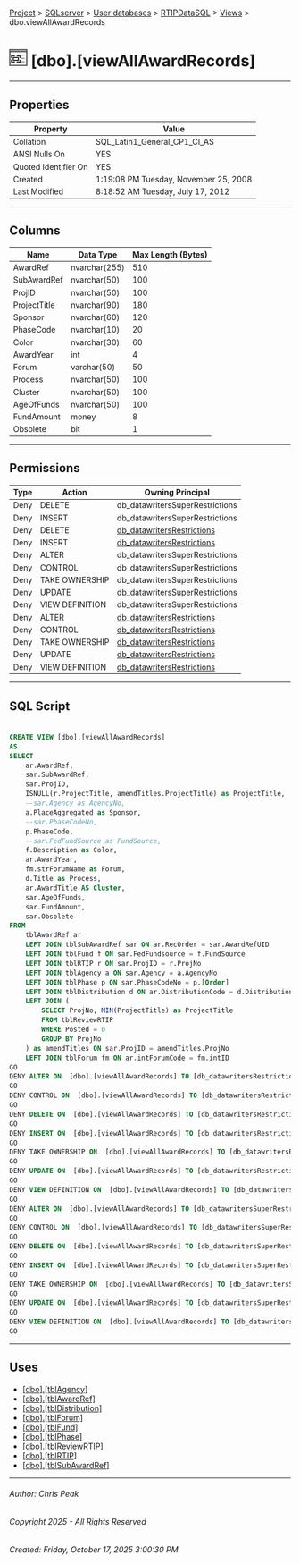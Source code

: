 #### 

[Project](../../../../index.md) > [SQLserver](../../../index.md) > [User databases](../../index.md) > [RTIPDataSQL](../index.md) > [Views](Views.md) > dbo.viewAllAwardRecords

# ![Views](../../../../Images/View32.png) [dbo].[viewAllAwardRecords]

---

## <a name="#properties"></a>Properties

| Property | Value |
|---|---|
| Collation | SQL_Latin1_General_CP1_CI_AS |
| ANSI Nulls On | YES |
| Quoted Identifier On | YES |
| Created | 1:19:08 PM Tuesday, November 25, 2008 |
| Last Modified | 8:18:52 AM Tuesday, July 17, 2012 |


---

## <a name="#columns"></a>Columns

| Name | Data Type | Max Length (Bytes) |
|---|---|---|
| AwardRef | nvarchar(255) | 510 |
| SubAwardRef | nvarchar(50) | 100 |
| ProjID | nvarchar(50) | 100 |
| ProjectTitle | nvarchar(90) | 180 |
| Sponsor | nvarchar(60) | 120 |
| PhaseCode | nvarchar(10) | 20 |
| Color | nvarchar(30) | 60 |
| AwardYear | int | 4 |
| Forum | varchar(50) | 50 |
| Process | nvarchar(50) | 100 |
| Cluster | nvarchar(50) | 100 |
| AgeOfFunds | nvarchar(50) | 100 |
| FundAmount | money | 8 |
| Obsolete | bit | 1 |


---

## <a name="#permissions"></a>Permissions

| Type | Action | Owning Principal |
|---|---|---|
| Deny | DELETE | db_datawritersSuperRestrictions |
| Deny | INSERT | db_datawritersSuperRestrictions |
| Deny | DELETE | [db_datawritersRestrictions](../Security/Schemas/db_datawritersRestrictions_db_datawritersRestrictions.md) |
| Deny | INSERT | [db_datawritersRestrictions](../Security/Schemas/db_datawritersRestrictions_db_datawritersRestrictions.md) |
| Deny | ALTER | db_datawritersSuperRestrictions |
| Deny | CONTROL | db_datawritersSuperRestrictions |
| Deny | TAKE OWNERSHIP | db_datawritersSuperRestrictions |
| Deny | UPDATE | db_datawritersSuperRestrictions |
| Deny | VIEW DEFINITION | db_datawritersSuperRestrictions |
| Deny | ALTER | [db_datawritersRestrictions](../Security/Schemas/db_datawritersRestrictions_db_datawritersRestrictions.md) |
| Deny | CONTROL | [db_datawritersRestrictions](../Security/Schemas/db_datawritersRestrictions_db_datawritersRestrictions.md) |
| Deny | TAKE OWNERSHIP | [db_datawritersRestrictions](../Security/Schemas/db_datawritersRestrictions_db_datawritersRestrictions.md) |
| Deny | UPDATE | [db_datawritersRestrictions](../Security/Schemas/db_datawritersRestrictions_db_datawritersRestrictions.md) |
| Deny | VIEW DEFINITION | [db_datawritersRestrictions](../Security/Schemas/db_datawritersRestrictions_db_datawritersRestrictions.md) |


---

## <a name="#sqlscript"></a>SQL Script

```sql

CREATE VIEW [dbo].[viewAllAwardRecords]
AS
SELECT
    ar.AwardRef,
    sar.SubAwardRef,
    sar.ProjID,
    ISNULL(r.ProjectTitle, amendTitles.ProjectTitle) as ProjectTitle,
    --sar.Agency as AgencyNo,
    a.PlaceAggregated as Sponsor,
    --sar.PhaseCodeNo,
    p.PhaseCode,
    --sar.FedFundSource as FundSource,
    f.Description as Color,
    ar.AwardYear,
    fm.strForumName as Forum,
    d.Title as Process,
    ar.AwardTitle AS Cluster,
    sar.AgeOfFunds,
    sar.FundAmount,
    sar.Obsolete
FROM
    tblAwardRef ar
    LEFT JOIN tblSubAwardRef sar ON ar.RecOrder = sar.AwardRefUID
    LEFT JOIN tblFund f ON sar.FedFundsource = f.FundSource
    LEFT JOIN tblRTIP r ON sar.ProjID = r.ProjNo
    LEFT JOIN tblAgency a ON sar.Agency = a.AgencyNo
    LEFT JOIN tblPhase p ON sar.PhaseCodeNo = p.[Order]
    LEFT JOIN tblDistribution d ON ar.DistributionCode = d.DistributionCode
    LEFT JOIN (
		SELECT ProjNo, MIN(ProjectTitle) as ProjectTitle
		FROM tblReviewRTIP
		WHERE Posted = 0
		GROUP BY ProjNo
    ) as amendTitles ON sar.ProjID = amendTitles.ProjNo
    LEFT JOIN tblForum fm ON ar.intForumCode = fm.intID
GO
DENY ALTER ON  [dbo].[viewAllAwardRecords] TO [db_datawritersRestrictions]
GO
DENY CONTROL ON  [dbo].[viewAllAwardRecords] TO [db_datawritersRestrictions]
GO
DENY DELETE ON  [dbo].[viewAllAwardRecords] TO [db_datawritersRestrictions]
GO
DENY INSERT ON  [dbo].[viewAllAwardRecords] TO [db_datawritersRestrictions]
GO
DENY TAKE OWNERSHIP ON  [dbo].[viewAllAwardRecords] TO [db_datawritersRestrictions]
GO
DENY UPDATE ON  [dbo].[viewAllAwardRecords] TO [db_datawritersRestrictions]
GO
DENY VIEW DEFINITION ON  [dbo].[viewAllAwardRecords] TO [db_datawritersRestrictions]
GO
DENY ALTER ON  [dbo].[viewAllAwardRecords] TO [db_datawritersSuperRestrictions]
GO
DENY CONTROL ON  [dbo].[viewAllAwardRecords] TO [db_datawritersSuperRestrictions]
GO
DENY DELETE ON  [dbo].[viewAllAwardRecords] TO [db_datawritersSuperRestrictions]
GO
DENY INSERT ON  [dbo].[viewAllAwardRecords] TO [db_datawritersSuperRestrictions]
GO
DENY TAKE OWNERSHIP ON  [dbo].[viewAllAwardRecords] TO [db_datawritersSuperRestrictions]
GO
DENY UPDATE ON  [dbo].[viewAllAwardRecords] TO [db_datawritersSuperRestrictions]
GO
DENY VIEW DEFINITION ON  [dbo].[viewAllAwardRecords] TO [db_datawritersSuperRestrictions]
GO

```


---

## <a name="#uses"></a>Uses

* [[dbo].[tblAgency]](../Tables/dbo_tblAgency.md)
* [[dbo].[tblAwardRef]](../Tables/dbo_tblAwardRef.md)
* [[dbo].[tblDistribution]](../Tables/dbo_tblDistribution.md)
* [[dbo].[tblForum]](../Tables/dbo_tblForum.md)
* [[dbo].[tblFund]](../Tables/dbo_tblFund.md)
* [[dbo].[tblPhase]](../Tables/dbo_tblPhase.md)
* [[dbo].[tblReviewRTIP]](../Tables/dbo_tblReviewRTIP.md)
* [[dbo].[tblRTIP]](../Tables/dbo_tblRTIP.md)
* [[dbo].[tblSubAwardRef]](../Tables/dbo_tblSubAwardRef.md)


---

###### Author:  Chris Peak

###### Copyright 2025 - All Rights Reserved

###### Created: Friday, October 17, 2025 3:00:30 PM

